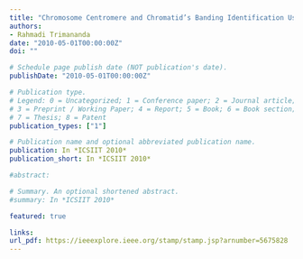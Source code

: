 ```yaml
---
title: "Chromosome Centromere and Chromatid’s Banding Identification Using Pattern Vector"
authors:
- Rahmadi Trimananda
date: "2010-05-01T00:00:00Z"
doi: ""

# Schedule page publish date (NOT publication's date).
publishDate: "2010-05-01T00:00:00Z"

# Publication type.
# Legend: 0 = Uncategorized; 1 = Conference paper; 2 = Journal article;
# 3 = Preprint / Working Paper; 4 = Report; 5 = Book; 6 = Book section;
# 7 = Thesis; 8 = Patent
publication_types: ["1"]

# Publication name and optional abbreviated publication name.
publication: In *ICSIIT 2010*
publication_short: In *ICSIIT 2010*

#abstract: 

# Summary. An optional shortened abstract.
#summary: In *ICSIIT 2010*

featured: true

links:
url_pdf: https://ieeexplore.ieee.org/stamp/stamp.jsp?arnumber=5675828
---
```

